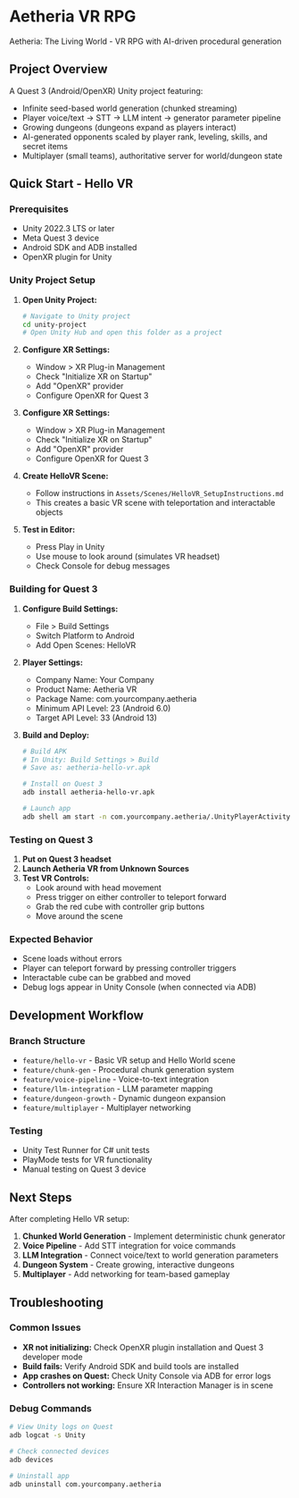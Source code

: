 # Aetheria VR RPG
Aetheria: The Living World - VR RPG with AI-driven procedural generation

## Project Overview
A Quest 3 (Android/OpenXR) Unity project featuring:
- Infinite seed-based world generation (chunked streaming)
- Player voice/text → STT → LLM intent → generator parameter pipeline
- Growing dungeons (dungeons expand as players interact)
- AI-generated opponents scaled by player rank, leveling, skills, and secret items
- Multiplayer (small teams), authoritative server for world/dungeon state

## Quick Start - Hello VR

### Prerequisites
- Unity 2022.3 LTS or later
- Meta Quest 3 device
- Android SDK and ADB installed
- OpenXR plugin for Unity

### Unity Project Setup

1. **Open Unity Project:**
   ```bash
   # Navigate to Unity project
   cd unity-project
   # Open Unity Hub and open this folder as a project
   ```

2. **Configure XR Settings:**
   - Window > XR Plug-in Management
   - Check "Initialize XR on Startup"
   - Add "OpenXR" provider
   - Configure OpenXR for Quest 3

3. **Configure XR Settings:**
   - Window > XR Plug-in Management
   - Check "Initialize XR on Startup"
   - Add "OpenXR" provider
   - Configure OpenXR for Quest 3

4. **Create HelloVR Scene:**
   - Follow instructions in `Assets/Scenes/HelloVR_SetupInstructions.md`
   - This creates a basic VR scene with teleportation and interactable objects

5. **Test in Editor:**
   - Press Play in Unity
   - Use mouse to look around (simulates VR headset)
   - Check Console for debug messages

### Building for Quest 3

1. **Configure Build Settings:**
   - File > Build Settings
   - Switch Platform to Android
   - Add Open Scenes: HelloVR

2. **Player Settings:**
   - Company Name: Your Company
   - Product Name: Aetheria VR
   - Package Name: com.yourcompany.aetheria
   - Minimum API Level: 23 (Android 6.0)
   - Target API Level: 33 (Android 13)

3. **Build and Deploy:**
   ```bash
   # Build APK
   # In Unity: Build Settings > Build
   # Save as: aetheria-hello-vr.apk
   
   # Install on Quest 3
   adb install aetheria-hello-vr.apk
   
   # Launch app
   adb shell am start -n com.yourcompany.aetheria/.UnityPlayerActivity
   ```

### Testing on Quest 3

1. **Put on Quest 3 headset**
2. **Launch Aetheria VR from Unknown Sources**
3. **Test VR Controls:**
   - Look around with head movement
   - Press trigger on either controller to teleport forward
   - Grab the red cube with controller grip buttons
   - Move around the scene

### Expected Behavior
- Scene loads without errors
- Player can teleport forward by pressing controller triggers
- Interactable cube can be grabbed and moved
- Debug logs appear in Unity Console (when connected via ADB)

## Development Workflow

### Branch Structure
- `feature/hello-vr` - Basic VR setup and Hello World scene
- `feature/chunk-gen` - Procedural chunk generation system
- `feature/voice-pipeline` - Voice-to-text integration
- `feature/llm-integration` - LLM parameter mapping
- `feature/dungeon-growth` - Dynamic dungeon expansion
- `feature/multiplayer` - Multiplayer networking

### Testing
- Unity Test Runner for C# unit tests
- PlayMode tests for VR functionality
- Manual testing on Quest 3 device

## Next Steps

After completing Hello VR setup:
1. **Chunked World Generation** - Implement deterministic chunk generator
2. **Voice Pipeline** - Add STT integration for voice commands
3. **LLM Integration** - Connect voice/text to world generation parameters
4. **Dungeon System** - Create growing, interactive dungeons
5. **Multiplayer** - Add networking for team-based gameplay

## Troubleshooting

### Common Issues
- **XR not initializing:** Check OpenXR plugin installation and Quest 3 developer mode
- **Build fails:** Verify Android SDK and build tools are installed
- **App crashes on Quest:** Check Unity Console via ADB for error logs
- **Controllers not working:** Ensure XR Interaction Manager is in scene

### Debug Commands
```bash
# View Unity logs on Quest
adb logcat -s Unity

# Check connected devices
adb devices

# Uninstall app
adb uninstall com.yourcompany.aetheria
```

